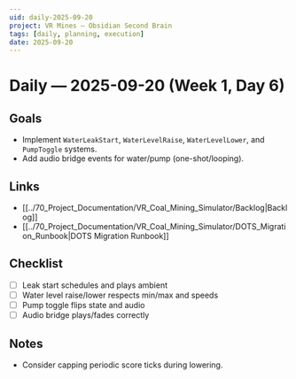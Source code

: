 ```yaml
---
uid: daily-2025-09-20
project: VR Mines — Obsidian Second Brain
tags: [daily, planning, execution]
date: 2025-09-20
---
```


# Daily — 2025-09-20 (Week 1, Day 6)

## Goals
- Implement `WaterLeakStart`, `WaterLevelRaise`, `WaterLevelLower`, and `PumpToggle` systems.
- Add audio bridge events for water/pump (one-shot/looping).

## Links
- [[../70_Project_Documentation/VR_Coal_Mining_Simulator/Backlog|Backlog]]
- [[../70_Project_Documentation/VR_Coal_Mining_Simulator/DOTS_Migration_Runbook|DOTS Migration Runbook]]

## Checklist
- [ ] Leak start schedules and plays ambient
- [ ] Water level raise/lower respects min/max and speeds
- [ ] Pump toggle flips state and audio
- [ ] Audio bridge plays/fades correctly

## Notes
- Consider capping periodic score ticks during lowering.



